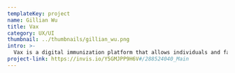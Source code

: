 ```yaml
---
templateKey: project
name: Gillian Wu
title: Vax
category: UX/UI
thumbnail: ../thumbnails/gillian_wu.png
intro: >-
  Vax is a digital immunization platform that allows individuals and families to keep track of their vaccinations in one place. It allows people to understand what vaccinations they may need for work, school, travel or personal health.
project-link: https://invis.io/Y5GMJPP9H6V#/288524040_Main
---
```

